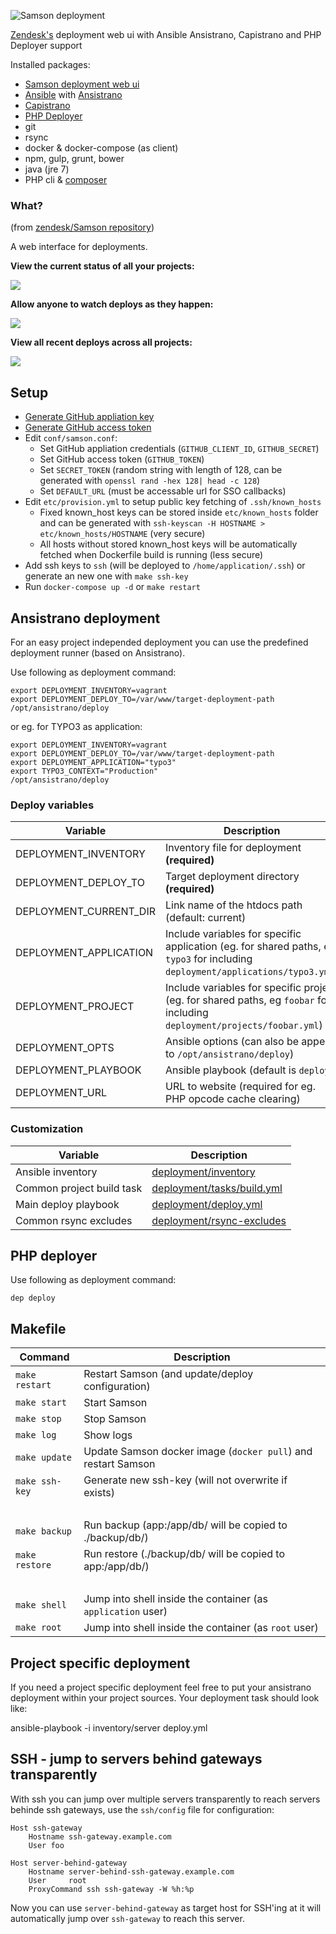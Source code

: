 ![Samson deployment](https://static.webdevops.io/samson-deployment.svg)

[Zendesk's](https://www.zendesk.com/) deployment web ui with Ansible Ansistrano, Capistrano and PHP Deployer support

Installed packages:
* [Samson deployment web ui](https://github.com/zendesk/samson)
* [Ansible](https://www.ansible.com/) with [Ansistrano](https://github.com/ansistrano)
* [Capistrano](http://capistranorb.com/)
* [PHP Deployer](http://deployer.org/)
* git
* rsync
* docker & docker-compose (as client)
* npm, gulp, grunt, bower
* java (jre 7)
* PHP cli & [composer](https://getcomposer.org/)

### What?
(from [zendesk/Samson repository](https://github.com/zendesk/samson))

A web interface for deployments.

**View the current status of all your projects:**

![](http://f.cl.ly/items/3n0f0m3j2Q242Y1k311O/Samson.png)

**Allow anyone to watch deploys as they happen:**

![](http://cl.ly/image/1m0Q1k2r1M32/Master_deploy__succeeded_.png)

**View all recent deploys across all projects:**

![](http://cl.ly/image/270l1e3s2e1p/Samson.png)

## Setup

* [Generate GitHub appliation key](https://github.com/settings/developers) 
* [Generate GitHub access token](https://github.com/settings/tokens)
* Edit `conf/samson.conf`:
    * Set GitHub appliation credentials (`GITHUB_CLIENT_ID`, `GITHUB_SECRET`)
    * Set GitHub access token (`GITHUB_TOKEN`)
    * Set `SECRET_TOKEN` (random string with length of 128, can be generated with `openssl rand -hex 128| head -c 128`)
    * Set `DEFAULT_URL` (must be accessable url for SSO callbacks)
* Edit `etc/provision.yml` to setup public key fetching of `.ssh/known_hosts`
    * Fixed known_host keys can be stored inside `etc/known_hosts` folder and can be generated with `ssh-keyscan -H HOSTNAME > etc/known_hosts/HOSTNAME` (very secure)
    * All hosts without stored known_host keys will be automatically fetched when Dockerfile build is running (less secure)
* Add ssh keys to `ssh` (will be deployed to `/home/application/.ssh`) or generate an new one with `make ssh-key`
* Run `docker-compose up -d` or `make restart`

## Ansistrano deployment

For an easy project independed deployment you can use the predefined deployment runner (based on Ansistrano).

Use following as deployment command:

```
export DEPLOYMENT_INVENTORY=vagrant
export DEPLOYMENT_DEPLOY_TO=/var/www/target-deployment-path
/opt/ansistrano/deploy
```

or eg. for TYPO3 as application:

```
export DEPLOYMENT_INVENTORY=vagrant
export DEPLOYMENT_DEPLOY_TO=/var/www/target-deployment-path
export DEPLOYMENT_APPLICATION="typo3"
export TYPO3_CONTEXT="Production"
/opt/ansistrano/deploy
```


### Deploy variables

Variable                       | Description
------------------------------ | ------------------------------------------------------
DEPLOYMENT_INVENTORY           | Inventory file for deployment **(required)**
DEPLOYMENT_DEPLOY_TO           | Target deployment directory **(required)**
DEPLOYMENT_CURRENT_DIR         | Link name of the htdocs path (default: current)
DEPLOYMENT_APPLICATION         | Include variables for specific application (eg. for shared paths, eg `typo3` for including `deployment/applications/typo3.yml`)
DEPLOYMENT_PROJECT             | Include variables for specific project (eg. for shared paths, eg `foobar` for including `deployment/projects/foobar.yml`)
DEPLOYMENT_OPTS                | Ansible options (can also be append to `/opt/ansistrano/deploy`)
DEPLOYMENT_PLAYBOOK            | Ansible playbook (default is `deploy`)
DEPLOYMENT_URL                 | URL to website (required for eg. PHP opcode cache clearing)

### Customization

Variable                    | Description
--------------------------- | ------------------------------------------------------
Ansible inventory           | [deployment/inventory](ansistrano/inventory)
Common project build task   | [deployment/tasks/build.yml](ansistrano/tasks/build.yml)
Main deploy playbook        | [deployment/deploy.yml](ansistrano/deploy.yml)
Common rsync excludes       | [deployment/rsync-excludes](ansistrano/rsync-excludes)

## PHP deployer
Use following as deployment command:

```
dep deploy
```

## Makefile

Command                     | Description
--------------------------- | ------------------------------------------------------
`make restart`              | Restart Samson (and update/deploy configuration)
`make start`                | Start Samson
`make stop`                 | Stop Samson
`make log`                  | Show logs
`make update`               | Update Samson docker image (`docker pull`) and restart Samson
`make ssh-key`              | Generate new ssh-key (will not overwrite if exists)
<br>                        |
`make backup`               | Run backup (app:/app/db/ will be copied to ./backup/db/)
`make restore`              | Run restore (./backup/db/ will be copied to app:/app/db/)
<br>                        |
`make shell`                | Jump into shell inside the container (as `application` user)
`make root`                 | Jump into shell inside the container (as `root` user)

## Project specific deployment

If you need a project specific deployment feel free to put your ansistrano deployment within your project sources.
Your deployment task should look like:

ansible-playbook -i inventory/server deploy.yml

## SSH - jump to servers behind gateways transparently

With ssh you can jump over multiple servers transparently to reach servers behinde ssh gateways, use the `ssh/config` 
file for configuration:

```
Host ssh-gateway
    Hostname ssh-gateway.example.com
    User foo

Host server-behind-gateway
    Hostname server-behind-ssh-gateway.example.com
    User     root
    ProxyCommand ssh ssh-gateway -W %h:%p
```

Now you can use `server-behind-gateway` as target host for SSH'ing at it will automatically jump over `ssh-gateway` to
reach this server.
